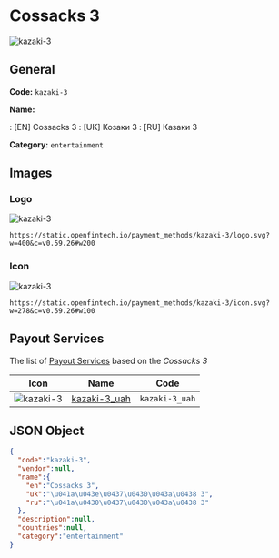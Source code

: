 
# Cossacks 3 
![kazaki-3](https://static.openfintech.io/payment_methods/kazaki-3/logo.svg?w=400&c=v0.59.26#w200)  

## General 
**Code:** `kazaki-3` 
 
**Name:** 
 
:	[EN] Cossacks 3 
:	[UK] Козаки 3 
:	[RU] Казаки 3 
 
**Category:** `entertainment` 
 

## Images 

### Logo 
![kazaki-3](https://static.openfintech.io/payment_methods/kazaki-3/logo.svg?w=400&c=v0.59.26#w200)  

```
https://static.openfintech.io/payment_methods/kazaki-3/logo.svg?w=400&c=v0.59.26#w200
```  

### Icon 
![kazaki-3](https://static.openfintech.io/payment_methods/kazaki-3/icon.svg?w=278&c=v0.59.26#w100)  

```
https://static.openfintech.io/payment_methods/kazaki-3/icon.svg?w=278&c=v0.59.26#w100
```  

## Payout Services 
 
The list of [Payout Services](/payout-services/) based on the _Cossacks 3_ 

|Icon|Name|Code| 
|:---:|:---:|:---:| 
|![kazaki-3](https://static.openfintech.io/payout_methods/kazaki-3/icon.svg?w=278&c=v0.59.26#w40) |[kazaki-3_uah](/payout-services/kazaki-3_uah/)|`kazaki-3_uah`| 
 

## JSON Object 

```json
{
  "code":"kazaki-3",
  "vendor":null,
  "name":{
    "en":"Cossacks 3",
    "uk":"\u041a\u043e\u0437\u0430\u043a\u0438 3",
    "ru":"\u041a\u0430\u0437\u0430\u043a\u0438 3"
  },
  "description":null,
  "countries":null,
  "category":"entertainment"
}
```  
